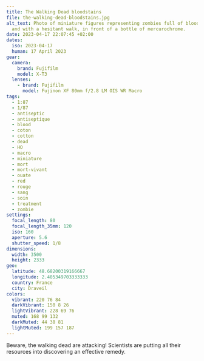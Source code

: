 ```yaml
---
title: The Walking Dead bloodstains
file: the-walking-dead-bloodstains.jpg
alt_text: Photo of miniature figures representing zombies full of bloodstains,
  and with a hesitant walk, in front of a bottle of mercurochrome.
date: 2023-04-17 22:07:45 +02:00
dates:
  iso: 2023-04-17
  human: 17 April 2023
gear:
  camera:
    brand: Fujifilm
    model: X-T3
  lenses:
    - brand: Fujifilm
      model: Fujinon XF 80mm f/2.8 LM OIS WR Macro
tags:
  - 1:87
  - 1/87
  - antiseptic
  - antiseptique
  - blood
  - coton
  - cotton
  - dead
  - HO
  - macro
  - miniature
  - mort
  - mort-vivant
  - ouate
  - red
  - rouge
  - sang
  - soin
  - treatment
  - zombie
settings:
  focal_length: 80
  focal_length_35mm: 120
  iso: 160
  aperture: 5.6
  shutter_speed: 1/8
dimensions:
  width: 3500
  height: 2333
geo:
  latitude: 48.68200319166667
  longitude: 2.405349703333333
  country: France
  city: Draveil
colors:
  vibrant: 220 76 84
  darkVibrant: 150 8 26
  lightVibrant: 228 69 76
  muted: 168 99 132
  darkMuted: 44 38 81
  lightMuted: 199 157 187
---
```


Beware, the walking dead are attacking! Scientists are putting all their resources into discovering an effective remedy.
